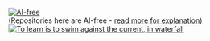 [![AI-free](https://github.com/Kyriosity/read-write/blob/main/readme%2B/pencraft/readme%2B/_rsc/_img/AIfree.jpg)](https://github.com/Kyriosity/read-write/blob/main/readme%2B/pencraft/readme+/opuses/AI-view.md)\
(Repositories here are AI-free - [read more for explanation](https://github.com/Kyriosity/read-write/blob/main/readme+/pencraft/readme+/opuses/AI-view.md))\
[![To learn is to swim against the current, in waterfall](https://github.com/Kyriosity/read-write/blob/main/readme%2B/pencraft/readme%2B/_rsc/_img/ITLearnWaterfall.jpg)](https://github.com/Kyriosity/read-write/blob/main/readme%2B/pencraft/readme+/opuses/IT-memes.md)
